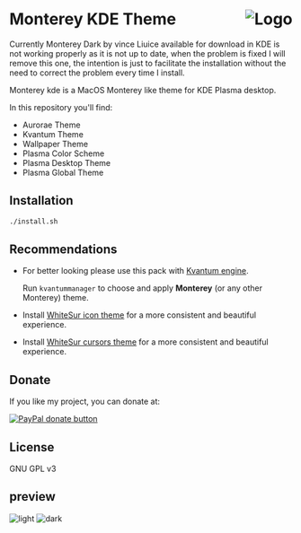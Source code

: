 <img src="https://github.com/vinceliuice/Sierra-gtk-theme/blob/imgs/logo.png" alt="Logo" align="right" /> Monterey KDE Theme
======

Currently Monterey Dark by vince Liuice available for download in KDE is not working properly as it is not up to date, when the problem is fixed I will remove this one, the intention is just to facilitate the installation without the need to correct the problem every time I install.

Monterey kde is a MacOS Monterey like theme for KDE Plasma desktop.

In this repository you'll find:

- Aurorae Theme
- Kvantum Theme
- Wallpaper Theme
- Plasma Color Scheme
- Plasma Desktop Theme
- Plasma Global Theme

## Installation

```sh
./install.sh
```

## Recommendations

- For better looking please use this pack with [Kvantum engine](https://github.com/tsujan/Kvantum/blob/master/Kvantum/INSTALL.md#distributions).

  Run `kvantummanager` to choose and apply **Monterey** (or any other Monterey) theme.

- Install [WhiteSur icon theme](https://github.com/vinceliuice/WhiteSur-icon-theme) for a more consistent and beautiful experience.

- Install [WhiteSur cursors theme](https://github.com/vinceliuice/WhiteSur-cursors) for a more consistent and beautiful experience.

## Donate

If you like my project, you can donate at:

<span class="paypal"><a href="https://www.paypal.me/vinceliuice" title="Donate to this project using Paypal"><img src="https://www.paypalobjects.com/webstatic/mktg/Logo/pp-logo-100px.png" alt="PayPal donate button" /></a></span>

## License

GNU GPL v3

## preview

![light](plasma/look-and-feel/com.github.vinceliuice.Monterey/contents/previews/fullscreenpreview.jpg)
![dark](plasma/look-and-feel/com.github.vinceliuice.Monterey-dark/contents/previews/fullscreenpreview.jpg)


